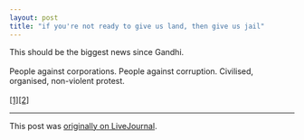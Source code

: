 ```yaml
---
layout: post
title: "if you're not ready to give us land, then give us jail"
---
```


<div class="entry-item s2-entrytext">This should be the biggest news since Gandhi.<br/><br/>People against corporations. People against corruption. Civilised, organised, non-violent protest. <br/><br/><a href="http://www.ndtv.com/convergence/ndtv/story.aspx?id=NEWEN20070031031&amp;ch=10/28/2007%2010:12:00%20PM" rel="nofollow">[1]</a><a href="http://news.bbc.co.uk/1/hi/world/south_asia/7066517.stm" rel="nofollow">[2]</a></div><p><hr></p><p>This post was <a href="http://ferkeltongs.livejournal.com/13328.html">originally on LiveJournal</a>.</p>